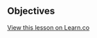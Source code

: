 ## Objectives

<a href='https://learn.co/lessons/partial-locals-lab' data-visibility='hidden'>View this lesson on Learn.co</a>
